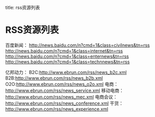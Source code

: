 title: rss资源列表 

#   RSS资源列表 

百度新闻：
http://news.baidu.com/n?cmd=1&class=civilnews&tn=rss
http://news.baidu.com/n?cmd=1&class=internet&tn=rss
http://news.baidu.com/n?cmd=1&class=enternews&tn=rss
http://news.baidu.com/n?cmd=1&class=technnews&tn=rss

亿邦动力：
B2C:http://www.ebrun.com/rss/news_b2c.xml
B2B:http://www.ebrun.com/rss/news_b2b.xml
O2O:http://www.ebrun.com/rss/news_o2o.xml
电商：http://www.ebrun.com/rss/news_service.xml
移动电商：http://www.ebrun.com/rss/news_mec.xml
电商会议：http://www.ebrun.com/rss/news_conference.xml
干货：http://www.ebrun.com/rss/news_experience.xml

